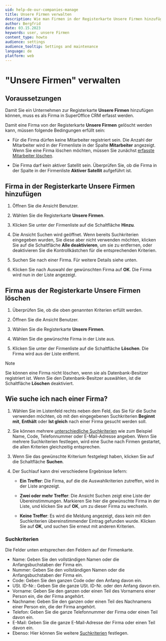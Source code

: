 ```yaml
---
uid: help-de-our-companies-manage
title: Unsere Firmen verwalten
description: Wie man Firmen in der Registerkarte Unsere Firmen hinzufügt oder entfernt
author: Bergfrid
date: 03.15.2023
keywords: user, unsere Firmen
content_type: howto
audience: settings
audience_tooltip: Settings and maintenance
language: de
platform: web
---
```


# "Unsere Firmen" verwalten

## Voraussetzungen

Damit Sie ein Unternehmen zur Registerkarte **Unsere Firmen** hinzufügen können, muss es als Firma in SuperOffice CRM erfasst werden.

Damit eine Firma von der Registerkarte **Unsere Firmen** gelöscht werden kann, müssen folgende Bedingungen erfüllt sein:

* Für die Firma dürfen keine Mitarbeiter registriert sein. Die Anzahl der Mitarbeiter wird in der Firmenliste in der Spalte **Mitarbeiter** angezeigt. Wenn Sie eine Firma löschen möchten, müssen Sie zunächst [erfasste Mitarbeiter löschen][2].

* Die Firma darf kein aktiver Satellit sein. Überprüfen Sie, ob die Firma in der Spalte in der Firmenliste **Aktiver Satellit** aufgeführt ist.

## Firma in der Registerkarte Unsere Firmen hinzufügen

1. Öffnen Sie die Ansicht Benutzer.

2. Wählen Sie die Registerkarte **Unsere Firmen**.

3. Klicken Sie unter der Firmenliste auf die Schaltfläche **Hinzu**.

4. Die Ansicht Suchen wird geöffnet. Wenn bereits Suchkriterien eingegeben wurden, Sie diese aber nicht verwenden möchten, klicken Sie auf die Schaltfläche **Alle deaktivieren**, um sie zu entfernen, oder deaktivieren Sie die Kontrollkästchen für die entsprechenden Kriterien.

5. Suchen Sie nach einer Firma. Für weitere Details siehe unten.

6. Klicken Sie nach Auswahl der gewünschten Firma auf **OK**. Die Firma wird nun in der Liste angezeigt.

## Firma aus der Registerkarte Unsere Firmen löschen

1. Überprüfen Sie, ob die oben genannten Kriterien erfüllt werden.

1. Öffnen Sie die Ansicht Benutzer.

1. Wählen Sie die Registerkarte **Unsere Firmen**.

1. Wählen Sie die gewünschte Firma in der Liste aus.

1. Klicken Sie unter der Firmenliste auf die Schaltfläche **Löschen**. Die Firma wird aus der Liste entfernt.

> [!NOTE]
> Sie können eine Firma nicht löschen, wenn sie als Datenbank-Besitzer registriert ist. Wenn Sie den Datenbank-Besitzer auswählen, ist die Schaltfläche **Löschen** deaktiviert.

## Wie suche ich nach einer Firma?

1. Wählen Sie im Listenfeld rechts neben dem Feld, das Sie für die Suche verwenden möchten, ob mit den eingegebenen Suchkriterien **Beginnt mit**, **Enthält** oder **Ist gleich** nach einer Firma gesucht werden soll.

2. Sie können mehrere [unterschiedliche Suchkriterien](#criteria) wie zum Beispiel Name, Code, Telefonnummer oder E-Mail-Adresse angeben. Wenn Sie mehrere Suchkriterien festlegen, wird eine Suche nach Firmen gestartet, die allen Kriterien gleichzeitig entsprechen.

3. Wenn Sie das gewünschte Kriterium festgelegt haben, klicken Sie auf die Schaltfläche **Suchen**.

4. Der Suchlauf kann drei verschiedene Ergebnisse liefern:

    * **Ein Treffer**: Die Firma, auf die die Auswahlkriterien zutreffen, wird in der Liste angezeigt.

    * **Zwei oder mehr Treffer**: Die Ansicht Suchen zeigt eine Liste der Übereinstimmungen. Markieren Sie hier die gewünschte Firma in der Liste, und klicken Sie auf **OK**, um zu dieser Firma zu wechseln.

    * **Keine Treffer**: Es wird die Meldung angezeigt, dass kein mit den Suchkriterien übereinstimmender Eintrag gefunden wurde. Klicken Sie auf **OK**, und suchen Sie erneut mit anderen Kriterien.

### <a id="criteria"></a>Suchkriterien

Die Felder unten entsprechen den Feldern auf der Firmenkarte.

* Name: Geben Sie den vollständigen Namen oder die Anfangsbuchstaben der Firma ein.
* Nummer: Geben Sie den vollständigen Namen oder die Anfangsbuchstaben der Firma ein.
* Code: Geben Sie den ganzen Code oder den Anfang davon ein.
* USt. ID-Nr.: Geben Sie die ganze USt. ID-Nr. oder den Anfang davon ein.
* Vorname: Geben Sie den ganzen oder einen Teil des Vornamens einer Person ein, die der Firma angehört.
* Nachname: Geben Sie den ganzen oder einen Teil des Nachnamens einer Person ein, die der Firma angehört.
* Telefon: Geben Sie die ganze Telefonnummer der Firma oder einen Teil davon ein.
* E-Mail: Geben Sie die ganze E-Mail-Adresse der Firma oder einen Teil davon ein.
* Ebenso: Hier können Sie weitere [Suchkriterien][1] festlegen.

<!-- Referenced links -->
[1]: ../../../search-options/learn/search-criteria.md
[2]: delete-user.md

<!-- Referenced images -->
